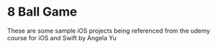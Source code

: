 # 8 Ball Game


These are some sample iOS projects
being referenced from the udemy course for iOS and Swift by Angela Yu
